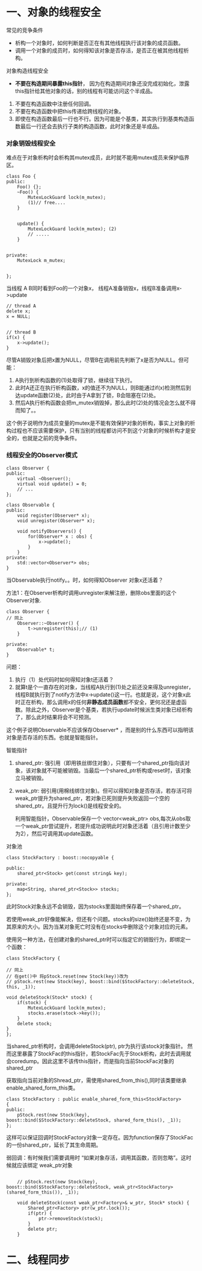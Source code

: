 # 一、对象的线程安全

常见的竞争条件

- 析构一个对象时，如何判断是否正在有其他线程执行该对象的成员函数。
- 调用一个对象的成员时，如何得知该对象是否存活，是否正在被其他线程析构。

对象构造线程安全

- **不要在构造期间暴露this指针**， 因为在构造期间对象还没完成初始化，泄露this指针给其他对象的话，别的线程有可能访问这个半成品。
1. 不要在构造函数中注册任何回调。
2. 不要在构造函数中把this传递给跨线程的对象。
3. 即使在构造函数最后一行也不行。因为可能是个基类，其实执行到基类构造函数最后一行还会去执行子类的构造函数，此时对象还是半成品。


### 对象销毁线程安全
难点在于对象析构时会析构其mutex成员，此时就不能用mutex成员来保护临界区。

```
class Foo {
public:
    Foo() {};
    ~Foo() {
        MutexLockGuard lock(m_mutex);
        (1)// free....
    }


    update() {
        MutexLockGuard lock(m_mutex); (2)
        // .....
    }


private:
    MutexLock m_mutex;


};
```
当线程 A B同时看到Foo的一个对象x， 线程A准备销毁x，线程B准备调用x->update
```
// thread A
delete x;
x = NULL;


// thread B
if(x) {
    x->update();
}

```
尽管A销毁对象后把x置为NULL，尽管B在调用前先判断了x是否为NULL。但可能： 
1. A执行到析构函数的(1)处取得了锁，继续往下执行。
2. 此时A还正在执行析构函数，x的值还不为NULL，则B能通过if(x)检测然后到达update函数(2)处，此时由于A拿到了锁，B会阻塞在(2)处。
3. 然后A执行析构函数会把m_mutex销毁掉，那么此时(2)处的情况会怎么就不得而知了。。
   
这个例子说明作为成员变量的mutex是不能有效保护对象的析构，事实上对象的析构过程也不应该需要保护，只有当别的线程都访问不到这个对象的时候析构才是安全的，也就是之前的竞争条件。

### 线程安全的Observer模式

```
class Observer {
public:
    virtual ~Observer();
    virtual void update() = 0;
    // ...
};

class Observable {
public:
    void register(Observer* x);
    void unregister(Observer* x);

    void notifyObservers() {
        for(Observer* x : obs) {
            x->update();
        }
    }
private:
    std::vector<Observer*> obs;
}
```
当Observable执行notify。。时，如何得知Observer 对象x还活着？

方法1：在Observer析构时调用unregister来解注册，删除obs里面的这个Observer对象.
```
class Observer {
// 同上
    Observer::~Observer() {
        t->unregister(this);// (1)
    }

private:
    Observable* t;
}
```
问题：
1. 执行（1）处代码时如何得知对象t还活着？
2. 就算t是个一直存在的对象，当线程A执行到(1)处之前还没来得及unregister，线程B就执行到了notify方法中x->update()这一行。也就是说，这个对象x此时正在析构，那么调用x的任何**非静态成员函数**都不安全，更何况还是虚函数。除此之外，Observer是个基类，若执行update时候派生类对象已经析构了，那么此时结果将会不可预测。

这个例子说明Observable不应该保存Observer* ，而是别的什么东西可以指明该对象是否存活的东西。也就是智能指针。

智能指针

1. shared_ptr: 强引用（即用铁丝绑住对象），只要有一个shared_ptr指向该对象，该对象就不可能被销毁。当最后一个shared_ptr析构或reset时，该对象立马被销毁。
2. weak_ptr: 弱引用(用棉线绑住对象)。但可以得知对象是否存活，若存活可将weak_ptr提升为shared_ptr，若对象已死则提升失败返回一个空的shared_ptr。且提升行为lock()是线程安全的。  

    利用智能指针，Observable保存一个 vector<weak_ptr<Observer>> obs,每次从obs取一个weak_ptr尝试提升，若提升成功说明此时对象还活着（且引用计数至少为2），然后可调用其update函数。

对象池
```
class StockFactory : boost::nocopyable {

public:
    shared_ptr<Stock> get(const string& key);

private:
    map<String, shared_ptr<Stock>> stocks;
};
```

此时Stock对象永远不会销毁，因为stocks里面始终保存着一个shared_ptr<Stock>。

若使用weak_ptr好像能解决，但还有个问题。stocks的size()始终还是不变，为其原来的大小。因为当某对象死亡时没有在stocks中删除这个对象对应的元素。

使用另一种方法，在创建对象的shared_ptr时可以指定它的销毁行为，即绑定一个函数：
```
class StockFactory {

// 同上
// 在get()中 将pStock.reset(new Stock(key))改为
// pStock.rest(new Stock(key), boost::bind($StockFactory::deleteStock, this, _1));

void deleteStock(Stock* stock) {
    if(stock) {
        MutexLockGuard lock(m_mutex);
        stocks.erase(stock->key());
    }
    delete stock;
}
};
```
当shared_ptr析构时，会调用deleteStock(ptr), ptr为执行该stock对象指针。
然而这里暴露了StockFac的this指针，若StockFac先于Stock析构，此时去调用就会coredump。因此这里不该传this指针，而是指向当前StockFac对象的shared_ptr

获取指向当前对象的Shread_ptr，需使用shared_from_this(),同时该类要继承 enable_shared_form_this<T>类。
```
class StockFactory : public enable_shared_form_this<StockFactory>
{
public:
    pStock.rest(new Stock(key), boost::bind($StockFactory::deleteStock, shared_form_this(), _1));
};
```
这样可以保证回调时StockFactory对象一定存在。因为function保存了StockFac的一份shared_ptr，延长了其生命周期。

弱回调：有时候我们需要调用时 “如果对象存活，调用其函数，否则忽略”。这时候就应该绑定 weak_ptr对象
```

    // pStock.rest(new Stock(key), boost::bind($StockFactory::deleteStock, weak_ptr<StockFactory>(shared_form_this()), _1));

    void deleteStock(const weak_ptr<Factory>& w_ptr, Stock* stock) {
        Shared_ptr<Factory> ptr(w_ptr.lock());
        if(ptr) {
            ptr->removeStock(stock);
        }
        delete ptr;
    }

```

# 二、线程同步


